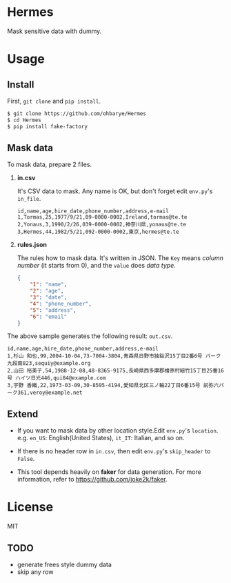 # Hermes
Mask sensitive data with dummy.

# Usage

## Install

First, `git clone` and `pip install`.

```bash
$ git clone https://github.com/ohbarye/Hermes
$ cd Hermes
$ pip install fake-factory
```

## Mask data

To mask data, prepare 2 files.

1. **in.csv**

    It's CSV data to mask. Any name is OK, but don't forget edit `env.py`'s `in_file`.

    ```csv
    id,name,age,hire_date,phone_number,address,e-mail
    1,Tormas,25,1977/9/21,09-0000-0002,Ireland,tormas@te.te
    2,Yonaus,3,1990/2/26,039-0000-0002,神奈川県,yonaus@te.te
    3,Hermes,44,1982/5/21,092-0000-0002,東京,hermes@te.te
    ```

1. **rules.json**

    The rules how to mask data. It's written in JSON. The `Key` means *column number* (it starts from 0), and the `value` does *data type*.

    ```json
    {
        "1": "name",
        "2": "age",
        "3": "date",
        "4": "phone_number",
        "5": "address",
        "6": "email"
    }
    ```

The above sample generates the following result: `out.csv`.

```csv
id,name,age,hire_date,phone_number,address,e-mail
1,杉山 和也,99,2004-10-04,73-7004-3804,青森県日野市独鈷沢15丁目2番6号 パーク九段南823,sequiy@example.org
2,山田 裕美子,54,1988-12-08,48-8365-9175,長崎県西多摩郡檜原村細竹15丁目25番16号 ハイツ日光446,qui84@example.com
3,宇野 香織,22,1973-03-09,30-8595-4194,愛知県北区三ノ輪22丁目6番15号 前弥六パーク361,veroy@example.net

```

## Extend

* If you want to mask data by other location style.Edit `env.py`'s `location`. e.g. `en_US`: English(United States), `it_IT`: Italian, and so on.

* If there is no header row in `in.csv`, then edit `env.py`'s `skip_header` to `False`.

* This tool depends heavily on **faker** for data generation. For more information, refer to https://github.com/joke2k/faker.

# License

MIT


## TODO

* generate frees style dummy data
* skip any row
